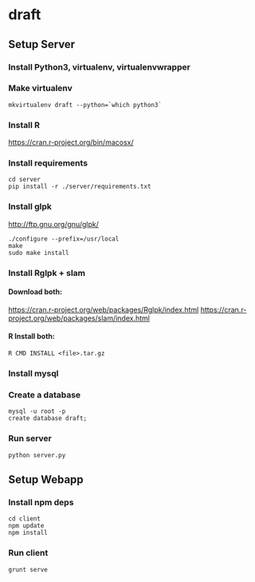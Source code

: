 # draft

## Setup Server

### Install Python3, virtualenv, virtualenvwrapper

### Make virtualenv
```
mkvirtualenv draft --python=`which python3`
```

### Install R
https://cran.r-project.org/bin/macosx/

### Install requirements
```
cd server
pip install -r ./server/requirements.txt
```

### Install glpk
http://ftp.gnu.org/gnu/glpk/

```
./configure --prefix=/usr/local
make
sudo make install
```

### Install Rglpk + slam

#### Download both:
https://cran.r-project.org/web/packages/Rglpk/index.html
https://cran.r-project.org/web/packages/slam/index.html

#### R Install both:
```
R CMD INSTALL <file>.tar.gz
```

### Install mysql

### Create a database
```
mysql -u root -p
create database draft;
```

### Run server
```
python server.py
```

## Setup Webapp

### Install npm deps
```
cd client
npm update
npm install
```

### Run client
```
grunt serve
```
